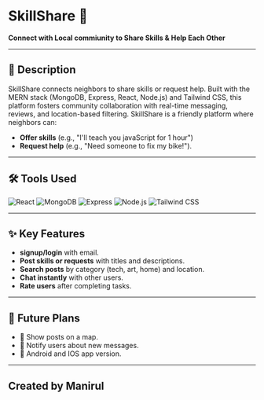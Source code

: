 # SkillShare 🌟  
**Connect with Local commiunity to Share Skills & Help Each Other**  

---

## 📝 Description  
SkillShare connects neighbors to share skills or request help. Built with the MERN stack (MongoDB, Express, React, Node.js) and Tailwind CSS, this platform fosters community collaboration with real-time messaging, reviews, and location-based filtering.
SkillShare is a friendly platform where neighbors can:  
- **Offer skills** (e.g., "I'll  teach you javaScript for 1 hour") 
- **Request help** (e.g., "Need someone to fix my bike!").  

---

## 🛠️ Tools Used  
![React](https://img.shields.io/badge/React-61DAFB?style=flat&logo=react&logoColor=black)
![MongoDB](https://img.shields.io/badge/MongoDB-4EA94B?style=flat&logo=mongodb&logoColor=white)
![Express](https://img.shields.io/badge/Express-000000?style=flat&logo=express&logoColor=white)
![Node.js](https://img.shields.io/badge/Node.js-339933?style=flat&logo=node.js&logoColor=white)
![Tailwind CSS](https://img.shields.io/badge/Tailwind_CSS-38B2AC?style=flat&logo=tailwind-css&logoColor=white)

---

## ✨ Key Features  
- **signup/login** with email.  
- **Post skills or requests** with titles and descriptions.  
- **Search posts** by category (tech, art, home) and location.  
- **Chat instantly** with other users.  
- **Rate users** after completing tasks.  

---

## 🚀 Future Plans  
- 📍 Show posts on a map.  
- 🔔 Notify users about new messages.  
- 📱 Android and IOS app version.  

---

## Created by Manirul